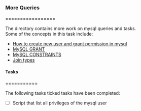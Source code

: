 ### More Queries    
=================

The directory contains more work on mysql queries and tasks.     
Some of the concepts in this task include:    
* [How to create new user and grant permission in mysql](https://www.digitalocean.com/community/tutorials/how-to-create-a-new-user-and-grant-permissions-in-mysql)    
* [MySQL GRANT](https://www.mysqltutorial.org/mysql-grant.aspx)    
* [MySQL CONSTRAINTS](https://zetcode.com/mysql/constraints/)   
* [Join types](https://web.csulb.edu/colleges/coe/cecs/dbdesign/dbdesign.php?page=sql/jointypes.php)   

#### Tasks    
===========

The following tasks ticked tasks have been completed:    
* [ ] Script that list all privileges of the mysql user

